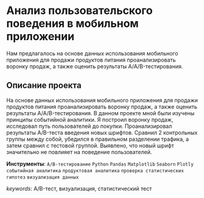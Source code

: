 # Анализ пользовательского поведения в мобильном приложении

Нам предлагалось на основе данных использования мобильного приложения для продажи продуктов питания проанализировать воронку продаж, а также оценить результаты A/A/B-тестирования.

## Описание проекта
На основе данных использования мобильного приложения для продажи продуктов питания проанализировать воронку продаж, а также оценить результаты A/A/B-тестирования. В данном проекте мной были изучены принципы событийной аналитики. Я построил воронку продаж, исследовал путь пользователей до покупки. Проанализировал результаты A/B-теста введения новых шрифтов. Сравнил 2 контрольных группы между собой, убедился в правильном разделении трафика, а затем сравнил с тестовой группой. Выявлено, что новый шрифт значительно не повлияет на поведение пользователей.

**Инструменты**: `A/B-тестирование` `Python` `Pandas` `Matplotlib` `Seaborn` `Plotly` `событийная аналитика` `продуктовая аналитика` `проверка статистических гипотез` `визуализация данных`

_keywords_: A/B-тест, визуализация, статистический тест
